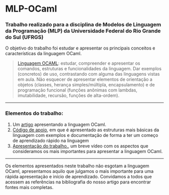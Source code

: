 # MLP-OCaml

### Trabalho realizado para a disciplina de Modelos de Linguagem da Programação (MLP) da Universidade Federal do Rio Grande do Sul (UFRGS)

O objetivo do trabalho foi estudar e apresentar os principais conceitos e características da linguagem OCaml.

> [Linguagem OCAML](http://ocaml.org/): estudar, compreender e apresentar os comandos, estruturas e funcionalidades da linguagem. Dar exemplos (concretos) de uso, contrastando com alguma das linguagens vistas em aula. Não esquecer de apresentar elementos de orientação a objetos (classes, herança simples/múltipla, encapsulamento) e de programação funcional (funções anônimas com lambdas, imutabilidade, recursão, funções de alta-ordem).

---

### Elementos do trabalho:
1. Um [artigo](https://github.com/npalff/MLP-OCaml/blob/main/OCaml%20-%20Grupo%2017.pdf) apresentando a linguagem OCaml.
2. [Código de apoio](https://github.com/npalff/MLP-OCaml/blob/main/OcamlBasico.ml), em que é apresentado as estruturas mais básicas da linguagem com exemplos e documentação de forma a ter um começo de aprendizado rápido na linguagem
3. [Apresentação do trabalho.](https://youtu.be/yzv_fcH7AU0), um breve vídeo com os aspectos que consideramos os mais importantes para apresentar a linguagem OCaml. 

---

Os elementos apresentados neste trabalho não esgotam a linguagem OCaml, apresentamos aquilo que julgamos o mais importante para uma rápida apresentação e início de aprendizado. Convidamos a todos que acessem as referências na bibliografia do nosso artigo para encontrar fontes mais completas.
